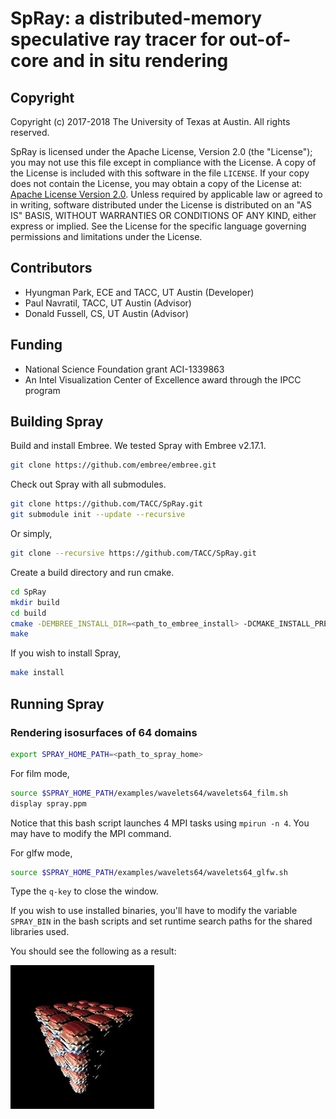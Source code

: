 
# SpRay: a distributed-memory speculative ray tracer for out-of-core and in situ rendering

## Copyright

Copyright (c) 2017-2018 The University of Texas at Austin. All rights reserved.

SpRay is licensed under the Apache License, Version 2.0 (the "License");
you may not use this file except in compliance with the License. A copy of the License is included with this software in the file `LICENSE`. If your copy does not contain the License, you may obtain a copy of the License at: [Apache License Version 2.0][1]. 
Unless required by applicable law or agreed to in writing, software distributed under the License is distributed on an "AS IS" BASIS, WITHOUT WARRANTIES OR CONDITIONS OF ANY KIND, either express or implied. See the License for the specific language governing permissions and limitations under the License.  

## Contributors

  * Hyungman Park, ECE and TACC, UT Austin (Developer)
  * Paul Navratil, TACC, UT Austin (Advisor)
  * Donald Fussell, CS, UT Austin (Advisor)

## Funding
 * National Science Foundation grant ACI-1339863
 * An Intel Visualization Center of Excellence award through the IPCC program


## Building Spray

Build and install Embree. We tested Spray with Embree v2.17.1.
```bash
git clone https://github.com/embree/embree.git
```
Check out Spray with all submodules.
```bash
git clone https://github.com/TACC/SpRay.git
git submodule init --update --recursive
```
Or simply,
```bash
git clone --recursive https://github.com/TACC/SpRay.git
```

Create a build directory and run cmake.
```bash
cd SpRay
mkdir build
cd build
cmake -DEMBREE_INSTALL_DIR=<path_to_embree_install> -DCMAKE_INSTALL_PREFIX=<path_to_spray_install> ..
make
```

If you wish to install Spray,
```bash
make install
```

## Running Spray

### Rendering isosurfaces of 64 domains

```bash
export SPRAY_HOME_PATH=<path_to_spray_home>
```
For film mode,
```bash
source $SPRAY_HOME_PATH/examples/wavelets64/wavelets64_film.sh
display spray.ppm
```

Notice that this bash script launches 4 MPI tasks using `mpirun -n 4`. You may have to modify the MPI command.

For glfw mode,
```bash
source $SPRAY_HOME_PATH/examples/wavelets64/wavelets64_glfw.sh
```
Type the `q-key` to close the window.

If you wish to use installed binaries, you'll have to modify the variable `SPRAY_BIN` in the bash scripts and set runtime search paths for the shared libraries used.

You should see the following as a result:

![wavelets.jpg](images/wavelets64.jpg)



[1]: https://www.apache.org/licenses/LICENSE-2.0

